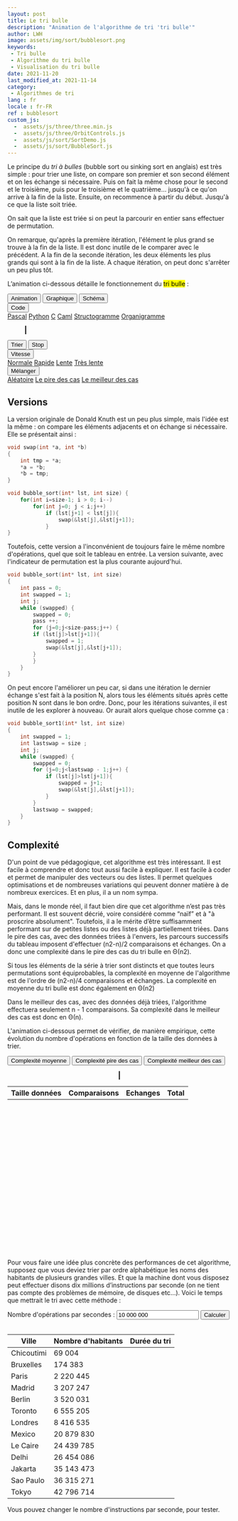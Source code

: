 ```yaml
---
layout: post
title: Le tri bulle
description: "Animation de l'algorithme de tri 'tri bulle'"
author: LWH
image: assets/img/sort/bubblesort.png
keywords: 
 - Tri bulle
 - Algorithme du tri bulle
 - Visualisation du tri bulle
date: 2021-11-20
last_modified_at: 2021-11-14
category: 
 - Algorithmes de tri 
lang : fr
locale : fr-FR
ref : bubblesort
custom_js:
  -  assets/js/three/three.min.js
  -  assets/js/three/OrbitControls.js
  -  assets/js/sort/SortDemo.js
  -  assets/js/sort/BubbleSort.js
---
```



Le principe du <em>tri à bulles</em> (bubble sort ou sinking sort en anglais) est très simple : pour trier une liste, on compare son premier et son second élément et on les échange si nécessaire. Puis on fait la même chose pour le second et le troisième, puis pour le troisième et le quatrième... jusqu'à ce qu'on arrive à la fin de la liste. Ensuite, on recommence à partir du début. Jusqu'à ce que la liste soit triée.

On sait que la liste est triée si on peut la parcourir en entier sans effectuer de permutation.

On remarque, qu'après la première itération, l'élément le plus grand se trouve à la fin de la liste. Il est donc inutile de le comparer avec le précédent. A la fin de la seconde itération, les deux éléments les plus grands qui sont à la fin de la liste. A chaque itération, on peut donc s'arrêter un peu plus tôt.

L’animation ci-dessous détaille le fonctionnement du <mark>tri bulle</mark> :
	
<div class="w3-bar w3-black">
	<button class="w3-bar-item w3-button" onclick="opentab('anim')">Animation</button>
	<button class="w3-bar-item w3-button" onclick="opentab('graph')">Graphique</button>
	<button class="w3-bar-item w3-button" onclick="opentab('schem')">Schéma</button>
	<div class="w3-dropdown-hover">
		<button class="w3-button">Code</button>
		<div class="w3-dropdown-content w3-bar-block w3-card-4">
		  <a href="#" class="w3-bar-item w3-button" title="Pascal" onclick="opentab('pascal');return false;">Pascal</a>
		  <a href="#" class="w3-bar-item w3-button" title="Python" onclick="opentab('python');return false;">Python</a>
		  <a href="#" class="w3-bar-item w3-button" title="C" onclick="opentab('C');return false;">C</a>
		  <a href="#" class="w3-bar-item w3-button" title="Caml" onclick="opentab('caml');return false;">Caml</a>				  
		  <a href="#" class="w3-bar-item w3-button" title="nsd" onclick="opentab('nsd');return false;">Structogramme</a>
		  <a href="#" class="w3-bar-item w3-button" title="Flowchart" onclick="opentab('flowchart');return false;">Organigramme</a>
		</div>
	</div>
</div>

<figure>
	<div id="anim" class="tab" style="position: relative;">
	<canvas id = "sort_canvas" width = "640" height = "295" class="animation" style="position:relative;top:0;left:0;border:1px solid #000000;  margin-bottom:0"> </canvas>
	<canvas id = "sort_canvas_layer" width = "640" height = "100" class="animation" style="position:absolute;top:0;left:0; margin-top:0;"></canvas>
	</div>
	<div id="graph" class="w3-container tab" style="display:none">
	<canvas id = "sort_canvas_graph" width = "640" height = "295" class="animation" style="position:relative;top:0;left:0;border:1px solid #000000;  margin-bottom:0;z-index: 0;"> </canvas>
	</div>
	<div id="schem" class="w3-container tab" style="display:none">
	<canvas id = "sort_canvas_schem" width = "640" height = "295" class="animation" style="position:relative;top:0;left:0;border:1px solid #000000; margin-bottom:0;z-index: 0;"> </canvas>
	</div>	
<div id="C" class="w3-container tab animation" style="display:none ;   width:100%;  height:395px; background-color:white;  overflow:scroll;">
	<div id="C" class="code" ><ol>
	<li class="li1"><div class="de1"><span class="kw4">void</span> bubble_sort<span class="br0">&#40;</span><span class="kw4">int</span><span class="sy0">*</span> lst<span class="sy0">,</span> <span class="kw4">int</span> size<span class="br0">&#41;</span></div></li>
	<li class="li1"><div class="de1"><span class="br0">&#123;</span></div></li>
	<li class="li1"><div class="de1">&nbsp; &nbsp; <span class="kw4">int</span> pass <span class="sy0">=</span> <span class="nu0">0</span><span class="sy0">;</span></div></li>
	<li class="li1"><div class="de1">&nbsp; &nbsp; <span class="kw4">int</span> swapped <span class="sy0">=</span> <span class="nu0">1</span><span class="sy0">;</span></div></li>
	<li class="li2"><div class="de2">&nbsp; &nbsp; <span class="kw4">int</span> current<span class="sy0">;</span></div></li>
	<li class="li1"><div class="de1">&nbsp; &nbsp; <span class="kw1">while</span> <span class="br0">&#40;</span>swapped<span class="br0">&#41;</span> <span class="br0">&#123;</span></div></li>
	<li class="li1"><div class="de1">&nbsp; &nbsp; &nbsp; &nbsp; swapped <span class="sy0">=</span> <span class="nu0">0</span><span class="sy0">;</span></div></li>
	<li class="li1"><div class="de1">&nbsp; &nbsp; &nbsp; &nbsp; pass <span class="sy0">++;</span> &nbsp; &nbsp; &nbsp;</div></li>
	<li class="li1"><div class="de1">&nbsp; &nbsp; &nbsp; &nbsp; <span class="kw1">for</span> <span class="br0">&#40;</span>current<span class="sy0">=</span><span class="nu0">0</span><span class="sy0">;</span>current<span class="sy0">&lt;</span>size<span class="sy0">-</span>pass<span class="sy0">;</span>current<span class="sy0">++</span><span class="br0">&#41;</span> <span class="br0">&#123;</span></div></li>
	<li class="li2"><div class="de2">&nbsp; &nbsp; &nbsp; &nbsp; <span class="kw1">if</span> <span class="br0">&#40;</span>lst<span class="br0">&#91;</span>current<span class="br0">&#93;</span><span class="sy0">&gt;</span>lst<span class="br0">&#91;</span>current<span class="sy0">&plus;</span><span class="nu0">1</span><span class="br0">&#93;</span><span class="br0">&#41;</span><span class="br0">&#123;</span></div></li>
	<li class="li1"><div class="de1">&nbsp; &nbsp; &nbsp; &nbsp; &nbsp; &nbsp; swapped <span class="sy0">=</span> <span class="nu0">1</span><span class="sy0">;</span></div></li>
	<li class="li1"><div class="de1">&nbsp; &nbsp; &nbsp; &nbsp; &nbsp; &nbsp; <span class="co1">// On permute les deux éléments</span></div></li>
	<li class="li1"><div class="de1">&nbsp; &nbsp; &nbsp; &nbsp; &nbsp; &nbsp; <span class="kw4">int</span> temp <span class="sy0">=</span> lst<span class="br0">&#91;</span>current<span class="br0">&#93;</span><span class="sy0">;</span></div></li>
	<li class="li1"><div class="de1">&nbsp; &nbsp; &nbsp; &nbsp; &nbsp; &nbsp; lst<span class="br0">&#91;</span>current<span class="br0">&#93;</span> <span class="sy0">=</span> lst<span class="br0">&#91;</span>current<span class="sy0">&plus;</span><span class="nu0">1</span><span class="br0">&#93;</span><span class="sy0">;</span></div></li>
	<li class="li2"><div class="de2">&nbsp; &nbsp; &nbsp; &nbsp; &nbsp; &nbsp; lst<span class="br0">&#91;</span>current<span class="sy0">&plus;</span><span class="nu0">1</span><span class="br0">&#93;</span> <span class="sy0">=</span> temp<span class="sy0">;</span></div></li>
	<li class="li1"><div class="de1">&nbsp; &nbsp; &nbsp; &nbsp; <span class="br0">&#125;</span></div></li>
	<li class="li1"><div class="de1">&nbsp; &nbsp; &nbsp; &nbsp; <span class="br0">&#125;</span></div></li>
	<li class="li1"><div class="de1">&nbsp; &nbsp; <span class="br0">&#125;</span></div></li>
	<li class="li1"><div class="de1"><span class="br0">&#125;</span></div></li>
	</ol></div>
</div>

<div id="python" class="w3-container tab animation" style="display:none ;   width:100%;  height:395px; background-color:white;  overflow:scroll;">
	<div id="python" class="code"><ol><li class="li1"><div class="de1"><span class="kw1">def</span> bubble_sort<span class="br0">&#40;</span>lst<span class="br0">&#41;</span>:</div></li>
	<li class="li1"><div class="de1">&nbsp; swapped = <span class="kw2">True</span></div></li>
	<li class="li1"><div class="de1">&nbsp; num_pass = <span class="nu0">0</span></div></li>
	<li class="li1"><div class="de1">&nbsp; <span class="kw1">while</span> swapped == <span class="kw2">True</span>:</div></li>
	<li class="li2"><div class="de2">&nbsp; &nbsp; swapped = <span class="kw2">False</span></div></li>
	<li class="li1"><div class="de1">&nbsp; &nbsp; num_pass = num_pass + <span class="nu0">1</span></div></li>
	<li class="li1"><div class="de1">&nbsp; &nbsp; <span class="kw1">for</span> current <span class="kw1">in</span> <span class="kw2">range</span><span class="br0">&#40;</span><span class="nu0">0</span>, <span class="kw2">len</span><span class="br0">&#40;</span>lst<span class="br0">&#41;</span> - num_pass<span class="br0">&#41;</span>:</div></li>
	<li class="li1"><div class="de1">&nbsp; &nbsp; &nbsp; <span class="kw1">if</span> <span class="br0">&#40;</span>lst<span class="br0">&#91;</span>current<span class="br0">&#93;</span> <span class="sy0">&gt;</span> lst<span class="br0">&#91;</span>current + <span class="nu0">1</span><span class="br0">&#93;</span><span class="br0">&#41;</span>:</div></li>
	<li class="li1"><div class="de1">&nbsp; &nbsp; &nbsp; &nbsp; swapped = <span class="kw2">True</span></div></li>
	<li class="li2"><div class="de2">&nbsp; &nbsp; &nbsp; &nbsp; <span class="co1"># On echange les deux elements</span></div></li>
	<li class="li1"><div class="de1">&nbsp; &nbsp; &nbsp; &nbsp; lst<span class="br0">&#91;</span>current<span class="br0">&#93;</span>, lst<span class="br0">&#91;</span>current + <span class="nu0">1</span><span class="br0">&#93;</span> = lst<span class="br0">&#91;</span>current + <span class="nu0">1</span><span class="br0">&#93;</span>,lst<span class="br0">&#91;</span>current<span class="br0">&#93;</span></div></li>
	<li class="li1"><div class="de1">&nbsp; <span class="kw1">return</span> lst</div></li>
	</ol></div>
</div>		
	
<div id="pascal" class="w3-container tab animation" style="display:none ;   width:100%;  height:395px; background-color:white;  overflow:scroll;">
	<div id="Pascal" class="code"><ol><li class="li1"><div class="de1"><span class="kw1">type</span> tab <span class="sy0">=</span> <span class="kw4">array</span><span class="br0">&#91;</span><span class="nu0">1</span>..<span class="nu0">20</span><span class="br0">&#93;</span> <span class="kw1">of</span> <span class="kw4">integer</span>;</div></li>
	<li class="li1"><div class="de1"><span class="kw1">procedure</span> bubble_sort<span class="br0">&#40;</span><span class="kw1">var</span> lst <span class="sy0">:</span> tab<span class="br0">&#41;</span>;</div></li>
	<li class="li1"><div class="de1">&nbsp; &nbsp; </div></li>
	<li class="li1"><div class="de1"><span class="kw1">var</span> swapped <span class="sy0">:</span> <span class="kw4">boolean</span>;</div></li>
	<li class="li2"><div class="de2">&nbsp; &nbsp; current <span class="sy0">:</span> <span class="kw4">integer</span>;</div></li>
	<li class="li1"><div class="de1">&nbsp; &nbsp; temp <span class="sy0">:</span> <span class="kw4">integer</span>;</div></li>
	<li class="li1"><div class="de1">&nbsp; &nbsp; pass <span class="sy0">:</span> <span class="kw4">integer</span>;</div></li>
	<li class="li1"><div class="de1">&nbsp; &nbsp; &nbsp;</div></li>
	<li class="li1"><div class="de1"><span class="kw1">begin</span></div></li>
	<li class="li2"><div class="de2">&nbsp; pass <span class="sy0">:=</span> <span class="nu0">1</span>;</div></li>
	<li class="li1"><div class="de1">&nbsp; <span class="kw1">REPEAT</span></div></li>
	<li class="li1"><div class="de1">&nbsp; &nbsp; swapped <span class="sy0">:=</span> <span class="kw2">false</span>;</div></li>
	<li class="li1"><div class="de1">&nbsp; &nbsp; <span class="kw1">for</span> current <span class="sy0">:=</span> <span class="nu0">1</span> <span class="kw1">to</span> <span class="nu0">20</span> <span class="sy0">-</span> pass <span class="kw1">do</span></div></li>
	<li class="li1"><div class="de1">&nbsp; &nbsp; <span class="kw1">begin</span></div></li>
	<li class="li2"><div class="de2">&nbsp; &nbsp; <span class="kw1">if</span> <span class="br0">&#40;</span>lst<span class="br0">&#91;</span>current<span class="br0">&#93;</span> &gt; lst<span class="br0">&#91;</span>current <span class="sy0">&plus;</span> <span class="nu0">1</span><span class="br0">&#93;</span><span class="br0">&#41;</span> <span class="kw1">then</span></div></li>
	<li class="li1"><div class="de1">&nbsp; &nbsp; <span class="kw1">begin</span></div></li>
	<li class="li1"><div class="de1">&nbsp; &nbsp; &nbsp; &nbsp; <span class="coMULTI">{ on échange les deux éléments }</span></div></li>
	<li class="li1"><div class="de1">&nbsp; &nbsp; &nbsp; &nbsp; temp <span class="sy0">:=</span> lst<span class="br0">&#91;</span>current<span class="br0">&#93;</span>;</div></li>
	<li class="li1"><div class="de1">&nbsp; &nbsp; &nbsp; &nbsp; lst<span class="br0">&#91;</span>current<span class="br0">&#93;</span><span class="sy0">:=</span>lst<span class="br0">&#91;</span>current <span class="sy0">&plus;</span> <span class="nu0">1</span><span class="br0">&#93;</span>;</div></li>
	<li class="li2"><div class="de2">&nbsp; &nbsp; &nbsp; &nbsp; lst<span class="br0">&#91;</span>current <span class="sy0">&plus;</span> <span class="nu0">1</span><span class="br0">&#93;</span><span class="sy0">:=</span>temp;</div></li>
	<li class="li1"><div class="de1">&nbsp; &nbsp; &nbsp; &nbsp; swapped <span class="sy0">:=</span> <span class="kw2">true</span>;</div></li>
	<li class="li1"><div class="de1">&nbsp; &nbsp; <span class="kw1">end</span>;</div></li>
	<li class="li1"><div class="de1">&nbsp; &nbsp; <span class="kw1">end</span>;</div></li>
	<li class="li1"><div class="de1">&nbsp; &nbsp; pass <span class="sy0">:=</span> pass <span class="sy0">&plus;</span> <span class="nu0">1</span>;</div></li>
	<li class="li2"><div class="de2">&nbsp; &nbsp; <span class="kw1">UNTIL</span> <span class="br0">&#40;</span><span class="kw1">not</span> swapped<span class="br0">&#41;</span>;</div></li>
	<li class="li1"><div class="de1"><span class="kw1">end</span>;</div></li>
	</ol></div>
</div>
	
<div id="caml" class="w3-container tab animation" style="display:none ;   width:100%;  height:395px; background-color:white;  overflow:scroll;">	
	<div id="caml" class="code"><ol><li class="li1"><div class="de1"><span class="kw1">let</span> swap a b t <span class="sy0">=</span></div></li>
	<li class="li1"><div class="de1">&nbsp; &nbsp; <span class="kw1">let</span> temp <span class="sy0">=</span> t <span class="sy0">.</span><span class="br0">&#40;</span> b <span class="br0">&#41;</span> <span class="kw1">in</span> t <span class="sy0">.</span><span class="br0">&#40;</span> b <span class="br0">&#41;</span> <span class="sy0">&lt;-</span> t <span class="sy0">.</span><span class="br0">&#40;</span> a <span class="br0">&#41;</span> <span class="sy0">;</span> t <span class="sy0">.</span><span class="br0">&#40;</span> a <span class="br0">&#41;</span> <span class="sy0">&lt;-</span> temp <span class="sy0">;;</span></div></li>
	<li class="li1"><div class="de1">&nbsp;</div></li>
	<li class="li1"><div class="de1"><span class="kw1">let</span> bubble_sort vect <span class="sy0">=</span></div></li>
	<li class="li2"><div class="de2">&nbsp; &nbsp; <span class="kw1">let</span> length <span class="sy0">=</span> <span class="kw2">Array</span><span class="sy0">.</span>length vect <span class="kw1">in</span></div></li>
	<li class="li1"><div class="de1">&nbsp; &nbsp; &nbsp; &nbsp; <span class="kw1">for</span> max_pos <span class="sy0">=</span> length <span class="sy0">-</span> <span class="nu0">1</span> <span class="kw1">downto</span> <span class="nu0">0</span> <span class="kw1">do</span></div></li>
	<li class="li1"><div class="de1">&nbsp; &nbsp; &nbsp; &nbsp; &nbsp; &nbsp; <span class="kw1">for</span> current <span class="sy0">=</span> <span class="nu0">0</span> <span class="kw1">to</span> max_pos <span class="sy0">-</span> <span class="nu0">1</span> <span class="kw1">do</span></div></li>
	<li class="li1"><div class="de1">&nbsp; &nbsp; &nbsp; &nbsp; &nbsp; &nbsp; &nbsp; &nbsp; <span class="kw1">if</span> vect<span class="sy0">.</span><span class="br0">&#40;</span> current <span class="br0">&#41;</span> <span class="sy0">&gt;</span> vect<span class="sy0">.</span><span class="br0">&#40;</span> current <span class="sy0">&plus</span> <span class="nu0">1</span> <span class="br0">&#41;</span> <span class="kw1">then</span> swap current <span class="br0">&#40;</span> current <span class="sy0">&plus</span> <span class="nu0">1</span> <span class="br0">&#41;</span> vect</div></li>
	<li class="li1"><div class="de1">&nbsp; &nbsp; &nbsp; &nbsp; &nbsp; &nbsp; <span class="kw1">done</span><span class="sy0">;</span></div></li>
	<li class="li2"><div class="de2">&nbsp; &nbsp; &nbsp; &nbsp; <span class="kw1">done</span><span class="sy0">;</span></div></li>
	<li class="li1"><div class="de1">&nbsp; &nbsp; vect<span class="sy0">;</span></div></li>
	<li class="li1"><div class="de1"><span class="sy0">;;</span></div></li>
	</ol></div>
</div>
	
<div id="flowchart" class="w3-container tab animation" style="display:none ;   width:100%;  height:395px; background-color:white;  overflow:scroll;">		
<img src="{{ 'assets/img/sort/BubbleSort_flowchart.svg' | relative_url }}" alt="Ordinogramme du tri bulle " /> 
</div>

<div id="nsd" class="w3-container tab animation" style="display:none ;   width:100%;  height:395px; background-color:white;  overflow:scroll;">		
<img src="{{ 'assets/img/sort/BubbleSort_nsd.svg' | relative_url }}" alt="Graphe NSD (Nassi-Shneidermann) du tri bulle " /> 
</div>
	
</figure>

<div class="w3-bar w3-black">
	<button class="w3-bar-item w3-button" onclick="sortdem.start(algo);return false;">Trier</button>
	<button class="w3-bar-item w3-button" onclick="algo.stop();return false;">Stop</button>
	<div class="w3-dropdown-hover">
		<button class="w3-button">Vitesse</button>
		<div class="w3-dropdown-content w3-bar-block w3-card-4">
		  <a href="#" class="w3-bar-item w3-button" title="Vitesse normale" href="PleaseEnableJavascript.html" onclick="sortdem.setSpeed(0.5);return false;">Normale</a>
		  <a href="#" class="w3-bar-item w3-button" title="Vitesse rapide" href="PleaseEnableJavascript.html" onclick="sortdem.setSpeed(1);return false;">Rapide</a>
		  <a href="#" class="w3-bar-item w3-button" title="Vitesse lente" href="PleaseEnableJavascript.html" onclick="sortdem.setSpeed(0.2);return false;">Lente</a>
		  <a href="#" class="w3-bar-item w3-button" title="Vitesse très lente" href="PleaseEnableJavascript.html" onclick="sortdem.setSpeed(0.1);return false;">Très lente</a>
		</div>
	</div>
	<div class="w3-dropdown-hover">
		<button class="w3-button">Mélanger</button>
		<div class="w3-dropdown-content w3-bar-block w3-card-4">
		  <a href="#" class="w3-bar-item w3-button" title="Aléatoire" href="PleaseEnableJavascript.html" onclick="sortdem.shuffle('A');return false;">Aléatoire</a>
		  <a href="#" class="w3-bar-item w3-button" title="Le pire des cas" href="PleaseEnableJavascript.html" onclick="sortdem.shuffle('W');return false;">Le pire des cas</a>
		  <a href="#" class="w3-bar-item w3-button" title="Vitesse lente" href="PleaseEnableJavascript.html" onclick="sortdem.shuffle('B');return false;">Le meilleur des cas</a>
		</div>
	</div>

</div>	

## Versions

La version originale de Donald Knuth est un peu plus simple, mais l'idée est la même : on compare les éléments adjacents et on échange si nécessaire. Elle se présentait ainsi :

```c
void swap(int *a, int *b)
{
    int tmp = *a;
    *a = *b;
    *b = tmp;
}

void bubble_sort(int* lst, int size) {
    for(int i=size-1; i > 0; i--)
        for(int j=0; j < i;j++)
            if (lst[j+1] < lst[j]){
                swap(&lst[j],&lst[j+1]);
            }
}
```

Toutefois, cette version a l'inconvénient de toujours faire le même nombre d'opérations, quel que soit le tableau en entrée.  La version suivante, avec l'indicateur de permutation est la plus courante aujourd'hui. 

```c
void bubble_sort(int* lst, int size)
{
    int pass = 0;
    int swapped = 1;
    int j;
    while (swapped) {
        swapped = 0;
        pass ++;      
        for (j=0;j<size-pass;j++) {
		if (lst[j]>lst[j+1]){
		    swapped = 1;
		    swap(&lst[j],&lst[j+1]);
		}
        }
    }
}
```
On peut encore l'améliorer un peu car, si dans une itération le dernier échange s'est fait à la position N, alors tous les éléments situés après cette position N sont dans le bon ordre. Donc, pour les itérations suivantes, il est inutile de les explorer à nouveau. Or aurait alors quelque chose comme ça :
```c
void bubble_sort1(int* lst, int size)
{
    int swapped = 1;
    int lastswap = size ;
    int j;
    while (swapped) {
        swapped = 0;
        for (j=0;j<lastswap - 1;j++) {
            if (lst[j]>lst[j+1]){
                swapped = j+1;
                swap(&lst[j],&lst[j+1]);
            }
        }
        lastswap = swapped;
    }
}
```
	
## Complexité	
	
D'un point de vue pédagogique, cet algorithme est très intéressant. Il est facile à comprendre et donc tout aussi facile à expliquer. Il est facile à coder et permet de manipuler des vecteurs ou des listes. Il permet quelques optimisations et de nombreuses variations qui peuvent donner matière à de nombreux exercices. Et en plus, il a un nom sympa.

Mais, dans le monde réel, il faut bien dire que cet algorithme n’est pas très performant. Il est souvent décrié, voire considéré comme “naïf” et à "à proscrire absolument". Toutefois, il a le mérite d’être suffisamment performant sur de petites listes ou des listes déjà partiellement triées.
Dans le pire des cas, avec des données triées à l'envers, les parcours successifs du tableau imposent d'effectuer (n2-n)/2 comparaisons et échanges. On a donc une complexité dans le pire des cas du tri bulle en Θ(n2).

Si tous les éléments de la série à trier sont distincts et que toutes leurs permutations sont équiprobables, la complexité en moyenne de l'algorithme est de l'ordre de (n2-n)/4 comparaisons et échanges. La complexité en moyenne du tri bulle est donc également en Θ(n2)

Dans le meilleur des cas, avec des données déjà triées, l'algorithme effectuera seulement n - 1 comparaisons. Sa complexité dans le meilleur des cas est donc en Θ(n).

L'animation ci-dessous permet de vérifier, de manière empirique, cette évolution du nombre d'opérations en fonction de la taille des données à trier.


<div class="w3-metro-darken w3-bar">
<button class="w3-bar-item w3-button" onclick="sortcplx.calc('A');return false;">Complexité moyenne</button>
<button class="w3-bar-item w3-button" onclick="sortcplx.calc('W');return false;">Complexité pire des cas</button>
<button class="w3-bar-item w3-button" onclick="sortcplx.calc('B');return false;">Complexité meilleur des cas</button>
</div>

<div id="complex" class="w3-container " style="width:100%;  height:420px; background-color:transparent;  overflow:auto;">	
	<figure>
	<div class="w3-half">
	<center>
	<canvas id="sortcplx" height="350" width="566" style="position:relative;border:1px solid #000000;width: 95%;"></canvas>
	</center>
	</div>
	</figure>
	<div class="w3-half">
		<table id='Tcomplex' class="w3-table-all w3-hoverable">
			<tr class="w3-red">
				<th>Taille données</th>
				<th>Comparaisons</th>
				<th>Echanges</th>
				<th>Total</th>
			</tr>		
		</table> 	
	</div>
</div>
	
Pour vous faire une idée plus concrète des performances de cet algorithme, supposez que vous deviez trier par ordre alphabétique les noms des habitants de plusieurs grandes villes. Et que la machine dont vous disposez peut effectuer disons dix millions d’instructions par seconde (on ne tient pas compte des problèmes de mémoire, de disques etc…). Voici le temps que mettrait le tri avec cette méthode :

<div class="w3-responsive">
<div class="w3-metro-darken w3-bar">
<label class="w3-bar-item" >Nombre d'opérations par secondes :</label>
<input class="w3-input w3-bar-item" type="text" id="computerspeed" value="10 000 000">
<button class="w3-bar-item w3-button" onclick="calc_sort_speed('fr');return false;">Calculer</button>
</div>
<br>
<table id = "exectimes"  class="w3-table-all w3-responsive">
	<thead><!-- en-tête -->
		<tr><!-- première ligne -->
			<th> Ville</th>
			<th> Nombre d'habitants</th>
			<th > Durée du tri</th>
		</tr>
	</thead>
	<tbody>
		<tr>
			<td> Chicoutimi</td>
			<td class="w3-right-align">69 004</td>
			<td class="w3-right-align"></td>
		</tr>
		<tr>
			<td>Bruxelles</td>
			<td class="w3-right-align">174 383</td>
			<td class="w3-right-align"></td>
		</tr>	
		<tr>
			<td> Paris</td>
			<td class="w3-right-align">2 220 445</td>
			<td class="w3-right-align"></td>
		</tr>
		<tr>
			<td> Madrid</td>
			<td class="w3-right-align">3 207 247</td>
			<td class="w3-right-align"></td>
		</tr>
		<tr>
			<td> Berlin</td>
			<td class="w3-right-align">3 520 031</td>
			<td class="w3-right-align"></td>
		</tr>
		<tr>
			<td>Toronto</td>
			<td class="w3-right-align">6 555 205</td>
			<td class="w3-right-align"></td>
		</tr>		
		<tr>
			<td> Londres</td>
			<td class="w3-right-align" >8 416 535</td>
			<td class="w3-right-align"></td>
		</tr>
		<tr>
			<td> Mexico</td>
			<td class="w3-right-align">20 879 830</td>
			<td class="w3-right-align"></td>
		</tr>
		<tr>
			<td> Le Caire</td>
			<td class="w3-right-align">24 439 785</td>
			<td class="w3-right-align"></td>
		</tr>
		<tr>
			<td>Delhi</td>
			<td class="w3-right-align">26 454 086</td>
			<td class="w3-right-align"></td>
		</tr>
		<tr>
			<td> Jakarta</td>
			<td class="w3-right-align">35 143 473</td>
			<td class="w3-right-align"></td>
		</tr>
		<tr>
			<td>Sao Paulo</td>
			<td class="w3-right-align">36 315 271</td>
			<td class="w3-right-align"></td>
		</tr>		
		<tr>
			<td> Tokyo</td>
			<td class="w3-right-align">42 796 714</td>
			<td class="w3-right-align"></td>
		</tr>
	</tbody>
</table>
</div>

Vous pouvez changer le nombre d'instructions par seconde, pour tester.
